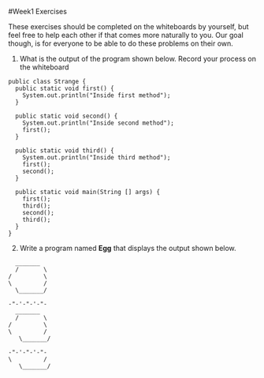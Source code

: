 #Week1 Exercises

These exercises should be completed on the whiteboards by yourself, but feel free to help each other if that comes more naturally to you. Our goal though, is for everyone to be able to do these problems on their own.

1. What is the output of the program shown below. Record your process on the whiteboard
  ```
  public class Strange {
    public static void first() {
      System.out.println("Inside first method");
    }

    public static void second() {
      System.out.println("Inside second method");
      first();
    }

    public static void third() {
      System.out.println("Inside third method");
      first();
      second();
    }

    public static void main(String [] args) {
      first();
      third();
      second();
      third();
    }
  }
  ```

2. Write a program named __Egg__ that displays the output shown below.
  ```
    _______
    /       \
  /         \
  \         /
    \_______/

  -"-'-"-'-"-
    _______
    /       \
  /         \
  \         /
     \_______/

  -"-'-"-'-"- 
  \         /
     \_______/
   ```
 
 
  

